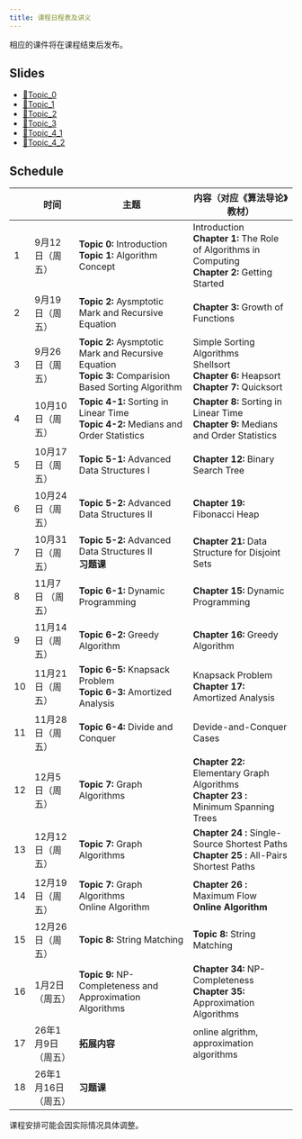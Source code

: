 ```yaml
---
title: 课程日程表及讲义
---
```


相应的课件将在课程结束后发布。

## Slides

- [🔗Topic_0](Algorithm_2025_Topic_0.pdf)
- [🔗Topic_1](Algorithm_2025_Topic_1.pdf)
- [🔗Topic_2](Algorithm_2025_Topic_2.pdf)
- [🔗Topic_3](Algorithm_2025_Topic_3.pdf)
- [🔗Topic_4_1](Algorithm_2025_Topic_4_1(Ch8).pdf)
- [🔗Topic_4_2](Algorithm_2025_Topic_4_2(Ch9).pdf)
<!-- 
- [🔗Topic_5_1](Algorithm_2025_Topic_5_1.pdf)
- [🔗Topic_5_2](Algorithm_2025_Topic_5_2.pdf)
- [🔗Topic_6_1](Algorithm_2025_Topic_6_1.pdf)
- [🔗Topic_6_2](Algorithm_2025_Topic_6_2.pdf)
- [🔗Topic_6_3](Algorithm_2025_Topic_6_3.pdf)
- [🔗Topic_6_4](Algorithm_2025_Topic_6_4.pdf)
- [🔗Topic_6_5](Algorithm_2025_Topic_6_5(01KnapsackProblem).pdf)
- [🔗Topic_7_Ch22](Algorithm_2025_Topic_7_Ch22.pdf)
- [🔗Topic_7_Ch23](Algorithm_2025_Topic_7_Ch23.pdf)
- [🔗Topic_7_Ch24](Algorithm_2025_Topic_7_Ch24.pdf)
- [🔗Topic_7_Ch25](Algorithm_2025_Topic_7_Ch25.pdf)
- [🔗Topic_7_Ch26](Algorithm_2025_Topic_7_Ch26.pdf) 
- [🔗Topic_OnlineAlgorithm](Algorithm_2025_Topic_OnlineAlgorithm.pdf) 
- [🔗Topic_8_Ch32](Algorithm_2025_Topic_8_Ch32.pdf) 
- [🔗Topic_9_1](Algorithm_2025_Topic_9_1.pdf) 
- [🔗Topic_9_2](Algorithm_2025_Topic_9_2.pdf) 

-- >

## 资料

<!-- - [🔗背包九讲](背包九讲.pdf) -->

## Schedule

|      | 时间              | 主题                                                         | 内容（对应《算法导论》教材）                                 |
| ---- | ----------------- | ------------------------------------------------------------ | ------------------------------------------------------------ |
| 1    | 9月12日（周五）    | **Topic 0:**  Introduction<br />**Topic 1:**  Algorithm Concept | Introduction<br />**Chapter 1:**  The Role of Algorithms in Computing<br />**Chapter 2:**  Getting Started |
| 2    | 9月19日（周五）    | **Topic 2:**  Aysmptotic Mark and Recursive Equation        | **Chapter 3:**  Growth of Functions                              |
| 3    | 9月26日（周五）   | **Topic 2:**  Aysmptotic Mark and Recursive Equation<br />**Topic 3:**  Comparision Based Sorting Algorithm | Simple Sorting Algorithms<br />Shellsort<br />**Chapter 6:** Heapsort<br />**Chapter 7:** Quicksort                          |
| 4    | 10月10日（周五）   | **Topic 4-1:**  Sorting in Linear Time<br />**Topic 4-2:**  Medians and Order Statistics | **Chapter 8:** Sorting in Linear Time<br />**Chapter 9:** Medians and Order Statistics |
| 5    | 10月17日（周五）   | **Topic 5-1:**  Advanced Data Structures I | **Chapter 12:**  Binary Search Tree |
| 6    | 10月24日（周五）   | **Topic 5-2:**  Advanced Data Structures II                  | **Chapter 19:** Fibonacci Heap            |
| 7   | 10月31日（周五）  | **Topic 5-2:**  Advanced Data Structures II<br />**习题课**| **Chapter 21:** Data Structure for Disjoint Sets  |
| 8   | 11月7日 （周五） | **Topic 6-1:**  Dynamic Programming                          | **Chapter 15:** Dynamic Programming                          |
| 9   | 11月14日（周五）  | **Topic 6-2:**  Greedy Algorithm                              | **Chapter 16:**  Greedy Algorithm      |
| 10   | 11月21日（周五）   | **Topic 6-5:** Knapsack Problem<br />**Topic 6-3:**  Amortized Analysis| Knapsack Problem<br />**Chapter 17:**  Amortized Analysis|
| 11   | 11月28日（周五）   | **Topic 6-4:**  Divide and Conquer                           | Devide-and-Conquer Cases                                     |
| 12   | 12月5日（周五）  | **Topic 7:** Graph Algorithms                                | **Chapter 22:**  Elementary Graph Algorithms<br />**Chapter 23 :** Minimum Spanning Trees |
| 13   | 12月12日（周五）  | **Topic 7:** Graph Algorithms                                | **Chapter 24 :** Single-Source Shortest Paths<br />**Chapter 25 :** All-Pairs Shortest Paths|
| 14   | 12月19日（周五）  | **Topic 7:** Graph Algorithms<br />Online Algorithm      | **Chapter 26 :** Maximum Flow<br />**Online Algorithm**      |
| 15   | 12月26日（周五）  | **Topic 8:** String Matching                                 | **Topic 8:** String Matching                                 |
| 16   | 1月2日（周五）  | **Topic 9:** NP-Completeness and Approximation Algorithms    | **Chapter 34:** NP-Completeness<br />**Chapter 35:** Approximation Algorithms |
| 17   | 26年1月9日（周五）  | **拓展内容**                                             |  online algrithm, approximation algorithms          |
| 18   | 26年1月16日（周五）  | **习题课**                        |   |

课程安排可能会因实际情况具体调整。